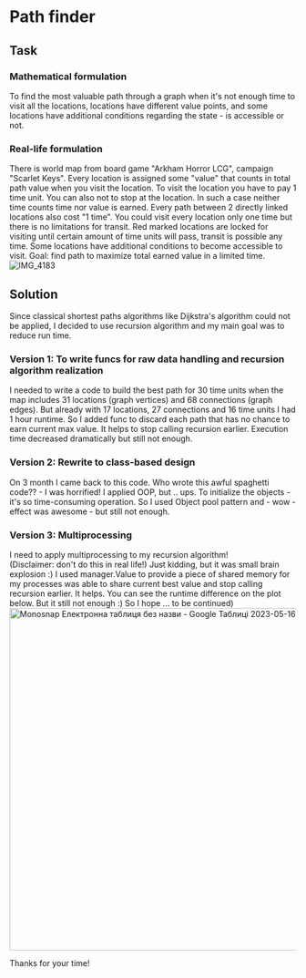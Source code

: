 # Path finder
## Task
### Mathematical formulation 
To find the most valuable path through a graph when it's not enough time to visit all the locations, 
locations have different value points, and some locations have additional conditions regarding the state - 
is accessible or not.
### Real-life formulation
There is world map from board game "Arkham Horror LCG", campaign "Scarlet Keys".
Every location is assigned some "value" that counts in total path value when you visit the location.
To visit the location you have to pay 1 time unit.
You can also not to stop at the location. In such a case neither time counts time nor value is earned.
Every path between 2 directly linked locations also cost "1 time".
You could visit every location only one time but there is no limitations for transit.
Red marked locations are locked for visiting until certain amount of time units will pass, transit is possible any time.
Some locations have additional conditions to become accessible to visit.
Goal: find path to maximize total earned value in a limited time.
![IMG_4183](https://github.com/Yulia-Mala/path_finder/assets/121285272/1af03a14-a7ed-4c3b-8339-4d9dd99035a2)

## Solution 
Since classical shortest paths algorithms like Dijkstra's algorithm could not be applied, 
I decided to use recursion algorithm and my main goal was to reduce run time. 

### Version 1: To write funcs for raw data handling and recursion algorithm realization
I needed to write a code to build the best path for 30 time units when the map includes 31 locations
(graph vertices) and 68 connections (graph edges). But already with 17 locations, 27 connections and 
16 time units I had 1 hour runtime. So I added func to discard each path that has no chance to earn 
current max value. It helps to stop calling recursion earlier. 
Execution time decreased dramatically but still not enough. 

### Version 2: Rewrite to class-based design
On 3 month I came back to this code. Who wrote this awful spaghetti code?? - I was horrified! 
I applied OOP, but .. ups. To initialize the objects - it's so time-consuming operation. 
So I used Object pool pattern and - wow - effect was awesome - but still not enough.

### Version 3: Multiprocessing 
I need to apply multiprocessing to my recursion algorithm!  
(Disclaimer: don't do this in real life!) Just kidding, but it was small brain explosion :)
I used manager.Value to provide a piece of shared memory for my processes was able to share 
current best value and stop calling recursion earlier. It helps. You can see the runtime difference
on the plot below. But it still not enough :)  So I hope ... to be continued) 
<img width="601" alt="Monosnap Електронна таблиця без назви - Google Таблиці 2023-05-16 02-51-10" src="https://github.com/Yulia-Mala/path_finder/assets/121285272/a86c18ee-b058-411e-8186-c41c81f6212f">

Thanks for your time! 
